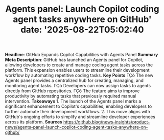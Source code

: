 ﻿---
title: "Agents panel: Launch Copilot coding agent tasks anywhere on GitHub'
date: '2025-08-22T05:02:40"
category: "Markets"
summary: ""
slug: "agents panel launch copilot coding agent tasks anywhere on g"
source_urls:
  - "https://github.blog/news-insights/product-news/agents-panel-launch-copilot-coding-agent-tasks-anywhere-on-github/"
seo:
  title: "Agents panel: Launch Copilot coding agent tasks anywhere on GitHub | Hash n Hedge'
  description: '"
  keywords: ["news", "markets", "brief"]
---
**Headline**: GitHub Expands Copilot Capabilities with Agents Panel  **Summary Meta Description**: GitHub has launched an Agents panel for Copilot, allowing developers to create and manage coding agent tasks across the platform. This expansion enables users to streamline their development workflow by automating repetitive coding tasks.  **Key Points**  ΓÇó The new Agents panel provides a centralized hub for creating, managing, and monitoring agent tasks. ΓÇó Developers can now assign tasks to agents directly from GitHub repositories. ΓÇó The feature aims to improve productivity by automating tasks that previously required manual intervention.  **Takeaways**  1. The launch of the Agents panel marks a significant enhancement to Copilot's capabilities, enabling developers to further automate their development workflows. 2. This move aligns with GitHub's ongoing efforts to simplify and streamline developer experiences across its platform.  **Sources** https://github.blog/news-insights/product-news/agents-panel-launch-copilot-coding-agent-tasks-anywhere-on-github/ 
